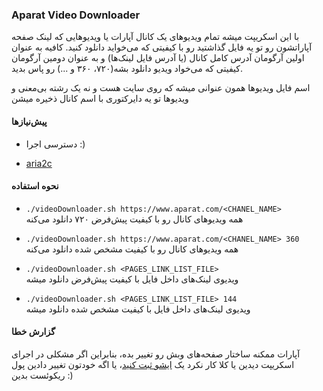 ### Aparat Video Downloader

با این اسکریپت میشه تمام ویدیو‌های یک کانال آپارات یا ویدیوهایی که لینک صفحه آپاراتشون رو تو یه فایل گذاشتید رو با کیفیتی که می‌خواید دانلود کنید. کافیه به عنوان اولین آرگومان آدرس کامل کانال (یا آدرس فایل لینک‌ها) و به عنوان دومین آرگومان کیفیتی که می‌خواد ویدیو دانلود بشه(۷۲۰، ۳۶۰ و ...) رو پاس بدید.

اسم فایل ویدیوها همون عنوانی میشه که روی سایت هست و نه یک رشته بی‌معنی و ویدیوها تو یه دایرکتوری با اسم کانال ذخیره میشن

#### پیش‌نیازها  

- دسترسی اجرا :)

- [aria2c](https://aria2.github.io/)

#### نحوه استفاده

- `./videoDownloader.sh https://www.aparat.com/<CHANEL_NAME>`   
همه ویدیو‌های کانال رو با کیفیت پیش‌فرض ۷۲۰ دانلود می‌کنه

- `./videoDownloader.sh https://www.aparat.com/<CHANEL_NAME> 360`   
همه ویدیو‌های کانال رو با کیفیت مشخص شده دانلود می‌کنه

- `./videoDownloader.sh <PAGES_LINK_LIST_FILE>`   
ویدیوی لینک‌های داخل فایل با کیفیت پیش‌فرض دانلود میشه

- `./videoDownloader.sh <PAGES_LINK_LIST_FILE> 144`   
ویدیوی لینک‌های داخل فایل با کیفیت مشخص شده دانلود میشه

#### گزارش خطا
آپارات ممکنه ساختار صفحه‌های وبش رو تغییر بده، بنابراین اگر مشکلی در اجرای اسکریپت دیدین یا کلا کار نکرد یک [ایشو ثبت کنید](https://github.com/aminone/AparatVideoDownloader/issues/new)، یا اگه خودتون تغییر دادین پول ریکوئست بدین :)

